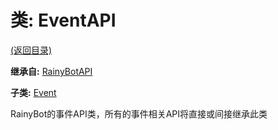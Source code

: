 # 类: EventAPI

[(返回目录)](./)

**继承自:** [RainyBotAPI](rainybotapi.md)

**子类:** [Event](event.md)

RainyBot的事件API类，所有的事件相关API将直接或间接继承此类

